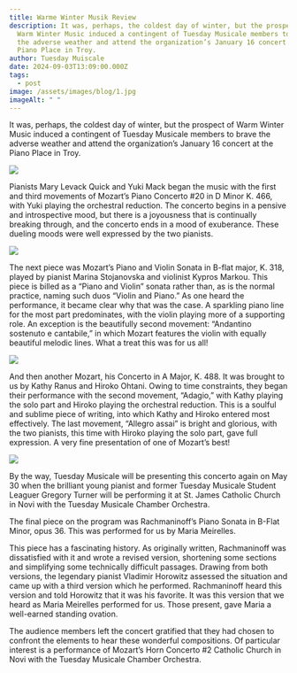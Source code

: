 ```yaml
---
title: Warme Winter Musik Review
description: It was, perhaps, the coldest day of winter, but the prospect of
  Warm Winter Music induced a contingent of Tuesday Musicale members to brave
  the adverse weather and attend the organization’s January 16 concert at the
  Piano Place in Troy.
author: Tuesday Muiscale
date: 2024-09-03T13:09:00.000Z
tags:
  - post
image: /assets/images/blog/1.jpg
imageAlt: " "
---
```

It was, perhaps, the coldest day of winter, but the prospect of Warm Winter Music induced a contingent of Tuesday Musicale members to brave the adverse weather and attend the organization’s January 16 concert at the Piano Place in Troy.



![](/assets/images/blog/2.jpg)



Pianists Mary Levack Quick and Yuki Mack began the music with the first and third movements of Mozart’s Piano Concerto #20 in D Minor K. 466, with Yuki playing the orchestral reduction. The concerto begins in a pensive and introspective mood, but there is a joyousness that is continually breaking through, and the concerto ends in a mood of exuberance. These dueling moods were well expressed by the two pianists.



![](/assets/images/blog/3.jpg)

The next piece was Mozart’s Piano and Violin Sonata in B-flat major, K. 318, played by pianist Marina Stojanovska and violinist Kypros Markou. This piece is billed as a “Piano and Violin” sonata rather than, as is the normal practice, naming such duos “Violin and Piano.” As one heard the performance, it became clear why that was the case. A sparkling piano line for the most part predominates, with the violin playing more of a supporting role. An exception is the beautifully second movement: “Andantino sostenuto e cantabile,” in which Mozart features the violin with equally beautiful melodic lines. What a treat this was for us all!



![](/assets/images/blog/4.jpg)

And then another Mozart, his Concerto in A Major, K. 488. It was brought to us by Kathy Ranus and Hiroko Ohtani. Owing to time constraints, they began their performance with the second movement, “Adagio,” with Kathy playing the solo part and Hiroko playing the orchestral reduction. This is a soulful and sublime piece of writing, into which Kathy and Hiroko entered most effectively. The last movement, “Allegro assai” is bright and glorious, with the two pianists, this time with Hiroko playing the solo part, gave full expression. A very fine presentation of one of Mozart’s best!



![](/assets/images/blog/5.jpg)

By the way, Tuesday Musicale will be presenting this concerto again on May 30 when the brilliant young pianist and former Tuesday Musicale Student Leaguer Gregory Turner will be performing it at St. James Catholic Church in Novi with the Tuesday Musicale Chamber Orchestra.

The final piece on the program was Rachmaninoff’s Piano Sonata in B-Flat Minor, opus 36. This was performed for us by Maria Meirelles.

This piece has a fascinating history. As originally written, Rachmaninoff was dissatisfied with it and wrote a revised version, shortening some sections and simplifying some technically difficult passages. Drawing from both versions, the legendary pianist Vladimir Horowitz assessed the situation and came up with a third version which he performed. Rachmaninoff heard this version and told Horowitz that it was his favorite. It was this version that we heard as Maria Meirelles performed for us. Those present, gave Maria a well-earned standing ovation.

The audience members left the concert gratified that they had chosen to confront the elements to hear these wonderful compositions. Of particular interest is a performance of Mozart’s Horn Concerto #2 Catholic Church in Novi with the Tuesday Musicale Chamber Orchestra.
